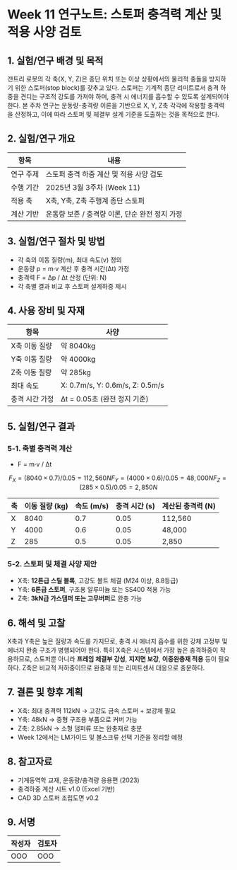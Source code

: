 # Week 11 연구노트: 스토퍼 충격력 계산 및 적용 사양 검토

## 1. 실험/연구 배경 및 목적
갠트리 로봇의 각 축(X, Y, Z)은 종단 위치 또는 이상 상황에서의 물리적 충돌을 방지하기 위한 스토퍼(stop block)를 갖추고 있다. 스토퍼는 기계적 종단 리미트로서 충격 하중을 견디는 구조적 강도를 가져야 하며, 충격 시 에너지를 흡수할 수 있도록 설계되어야 한다. 본 주차 연구는 운동량-충격량 이론을 기반으로 X, Y, Z축 각각에 작용할 충격력을 산정하고, 이에 따라 스토퍼 및 체결부 설계 기준을 도출하는 것을 목적으로 한다.

## 2. 실험/연구 개요
| 항목 | 내용 |
|------|------|
| 연구 주제 | 스토퍼 충격 하중 계산 및 적용 사양 검토 |
| 수행 기간 | 2025년 3월 3주차 (Week 11) |
| 적용 축 | X축, Y축, Z축 주행계 종단 스토퍼 |
| 계산 기반 | 운동량 보존 / 충격량 이론, 단순 완전 정지 가정 |

## 3. 실험/연구 절차 및 방법
- 각 축의 이동 질량(m), 최대 속도(v) 정의
- 운동량 p = m·v 계산 후 충격 시간(Δt) 가정
- 충격력 F = Δp / Δt 산정 (단위: N)
- 각 축별 결과 비교 후 스토퍼 설계하중 제시

## 4. 사용 장비 및 자재
| 항목 | 사양 |
|------|------|
| X축 이동 질량 | 약 8040kg |
| Y축 이동 질량 | 약 4000kg |
| Z축 이동 질량 | 약 285kg |
| 최대 속도 | X: 0.7m/s, Y: 0.6m/s, Z: 0.5m/s |
| 충격 시간 가정 | Δt = 0.05초 (완전 정지 기준) |

## 5. 실험/연구 결과
### 5-1. 축별 충격력 계산
- F = m·v / Δt
```math
F_X = (8040 × 0.7) / 0.05 = 112,560 N
F_Y = (4000 × 0.6) / 0.05 = 48,000 N
F_Z = (285 × 0.5) / 0.05 = 2,850 N
```

| 축 | 이동 질량 (kg) | 속도 (m/s) | 충격 시간 (s) | 계산된 충격력 (N) |
|----|----------------|-------------|----------------|--------------------|
| X  | 8040           | 0.7         | 0.05           | 112,560            |
| Y  | 4000           | 0.6         | 0.05           | 48,000             |
| Z  | 285            | 0.5         | 0.05           | 2,850              |


### 5-2. 스토퍼 및 체결 사양 제안
- X축: **12톤급 스틸 블록**, 고강도 볼트 체결 (M24 이상, 8.8등급)
- Y축: **6톤급 스토퍼**, 구조용 알루미늄 또는 SS400 적용 가능
- Z축: **3kN급 가스댐퍼 또는 고무버퍼**로 완충 가능

## 6. 해석 및 고찰
X축과 Y축은 높은 질량과 속도를 가지므로, 충격 시 에너지 흡수를 위한 강체 고정부 및 에너지 완충 구조가 병행되어야 한다. 특히 X축은 시스템에서 가장 높은 충격하중이 작용하므로, 스토퍼뿐 아니라 **프레임 체결부 강성**, **지지면 보강**, **이중완충재 적용** 등이 필요하다. Z축은 비교적 저하중이므로 완충재 또는 리미트센서 대응으로 충분하다.

## 7. 결론 및 향후 계획
- X축: 최대 충격력 112kN → 고강도 금속 스토퍼 + 보강체 필요
- Y축: 48kN → 중형 구조용 부품으로 커버 가능
- Z축: 2.85kN → 소형 댐퍼류 또는 완충재로 충분
- Week 12에서는 LM가이드 및 볼스크류 선택 기준을 정리할 예정

## 8. 참고자료
- 기계동역학 교재, 운동량/충격량 응용편 (2023)
- 충격하중 계산 시트 v1.0 (Excel 기반)
- CAD 3D 스토퍼 조립도면 v0.2

## 9. 서명
| 작성자 | 검토자 |
|--------|--------|
| OOO   | OOO   |

